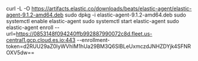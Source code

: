 curl -L -O https://artifacts.elastic.co/downloads/beats/elastic-agent/elastic-agent-9.1.2-amd64.deb 
sudo dpkg -i elastic-agent-9.1.2-amd64.deb
sudo systemctl enable elastic-agent 
sudo systemctl start elastic-agent 
sudo elastic-agent enroll --url=https://0853148f094240ffb992887990072c8d.fleet.us-central1.gcp.cloud.es.io:443 --enrollment-token=d2RUU29aZ0IyWVhIM1hUa29BM3Q6SlBLeUxmczdJNHZDYjk4SFNROXV5dw== 

